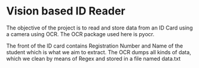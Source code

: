 # Vision based ID Reader

The objective of the project is to read and store data from an ID Card using a camera using OCR. The OCR package used here is pyocr.

The front of the ID card contains Registration Number and Name of the student which is what we aim to extract. 
The OCR dumps all kinds of data, which we clean by means of Regex and stored in a file named data.txt
